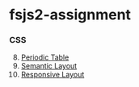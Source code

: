 # fsjs2-assignment

### CSS
8) [Periodic Table](https://cerulean-churros-2cc0b6.netlify.app/css/8\)%20periodic%20table/)
9) [Semantic Layout](https://cerulean-churros-2cc0b6.netlify.app/css/9\)%20semantic%20layout/)
10) [Responsive Layout](https://cerulean-churros-2cc0b6.netlify.app/css/10\)%20responsive%20layout/)

